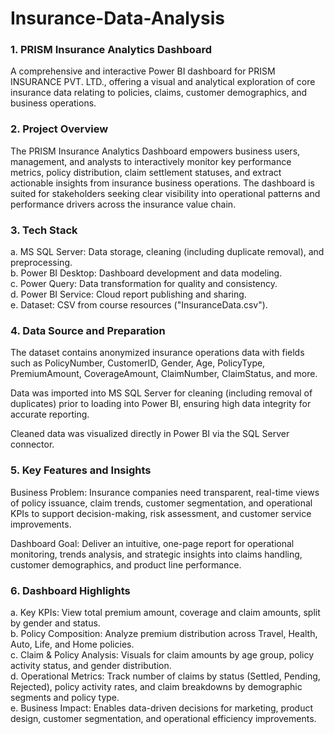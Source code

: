# Insurance-Data-Analysis


### 1. PRISM Insurance Analytics Dashboard
  A comprehensive and interactive Power BI dashboard for PRISM INSURANCE PVT. LTD., offering a visual and analytical exploration of core insurance data relating to   policies, claims, customer demographics, and business operations.

### 2. Project Overview
  The PRISM Insurance Analytics Dashboard empowers business users, management, and analysts to interactively monitor key performance metrics, policy distribution,    claim settlement statuses, and extract actionable insights from insurance business operations. The dashboard is suited for stakeholders seeking clear visibility    into operational patterns and performance drivers across the insurance value chain.

### 3. Tech Stack
  a. MS SQL Server: Data storage, cleaning (including duplicate removal), and preprocessing.<br>
  b. Power BI Desktop: Dashboard development and data modeling.<br>
  c. Power Query: Data transformation for quality and consistency.<br>
  d. Power BI Service: Cloud report publishing and sharing.<br>
  e. Dataset: CSV from course resources ("InsuranceData.csv").<br>

### 4. Data Source and Preparation
  The dataset contains anonymized insurance operations data with fields such as PolicyNumber, CustomerID, Gender, Age, PolicyType, PremiumAmount, CoverageAmount,     ClaimNumber, ClaimStatus, and more.

  Data was imported into MS SQL Server for cleaning (including removal of duplicates) prior to loading into Power BI, ensuring high data integrity for accurate       reporting.

  Cleaned data was visualized directly in Power BI via the SQL Server connector.

### 5. Key Features and Insights
  Business Problem: Insurance companies need transparent, real-time views of policy issuance, claim trends, customer segmentation, and operational KPIs to support    decision-making, risk assessment, and customer service improvements.<br>

  Dashboard Goal: Deliver an intuitive, one-page report for operational monitoring, trends analysis, and strategic insights into claims handling, customer            demographics, and product line performance.

### 6. Dashboard Highlights
  a. Key KPIs: View total premium amount, coverage and claim amounts, split by gender and status.<br>
  b. Policy Composition: Analyze premium distribution across Travel, Health, Auto, Life, and Home policies.<br>
  c. Claim & Policy Analysis: Visuals for claim amounts by age group, policy activity status, and gender distribution.<br>
  d. Operational Metrics: Track number of claims by status (Settled, Pending, Rejected), policy activity rates, and claim breakdowns by demographic segments and         policy type.<br>
  e. Business Impact: Enables data-driven decisions for marketing, product design, customer segmentation, and operational efficiency improvements.<br>
